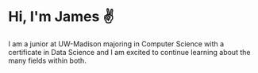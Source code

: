# Hi, I'm James ✌️

I am a junior at UW-Madison majoring in Computer Science with a certificate in Data Science and I am excited to continue learning about the many fields within both.


